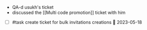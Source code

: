 - QA-d usukh's ticket
- discussed the [[Multi code promotion]] ticket with him
- [ ] #task create ticket for bulk invitations creations 📅 2023-05-18